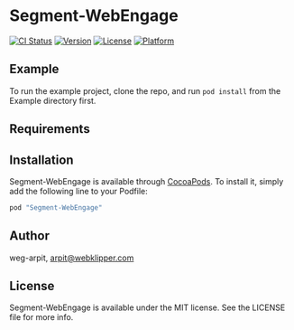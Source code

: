 # Segment-WebEngage

[![CI Status](http://img.shields.io/travis/weg-arpit/Segment-WebEngage.svg?style=flat)](https://travis-ci.org/weg-arpit/Segment-WebEngage)
[![Version](https://img.shields.io/cocoapods/v/Segment-WebEngage.svg?style=flat)](http://cocoapods.org/pods/Segment-WebEngage)
[![License](https://img.shields.io/cocoapods/l/Segment-WebEngage.svg?style=flat)](http://cocoapods.org/pods/Segment-WebEngage)
[![Platform](https://img.shields.io/cocoapods/p/Segment-WebEngage.svg?style=flat)](http://cocoapods.org/pods/Segment-WebEngage)

## Example

To run the example project, clone the repo, and run `pod install` from the Example directory first.

## Requirements

## Installation

Segment-WebEngage is available through [CocoaPods](http://cocoapods.org). To install
it, simply add the following line to your Podfile:

```ruby
pod "Segment-WebEngage"
```

## Author

weg-arpit, arpit@webklipper.com

## License

Segment-WebEngage is available under the MIT license. See the LICENSE file for more info.
